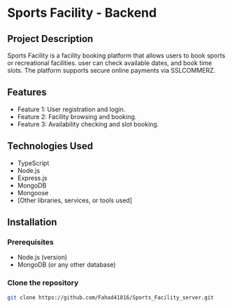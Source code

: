 # Sports Facility - Backend

  
## Project Description
Sports Facility is a facility booking platform that allows users to book sports or recreational facilities.  user can check available dates, and book time slots. The platform supports secure online payments via SSLCOMMERZ.

 

## Features
- Feature 1: User registration and login.
- Feature 2: Facility browsing and booking.
- Feature 3: Availability checking and slot booking.
 

## Technologies Used
- TypeScript
- Node.js
- Express.js
- MongoDB
- Mongoose
- [Other libraries, services, or tools used]

## Installation

### Prerequisites
- Node.js (version)
- MongoDB (or any other database)

### Clone the repository
```bash
git clone https://github.com/Fahad41816/Sports_Facility_server.git
